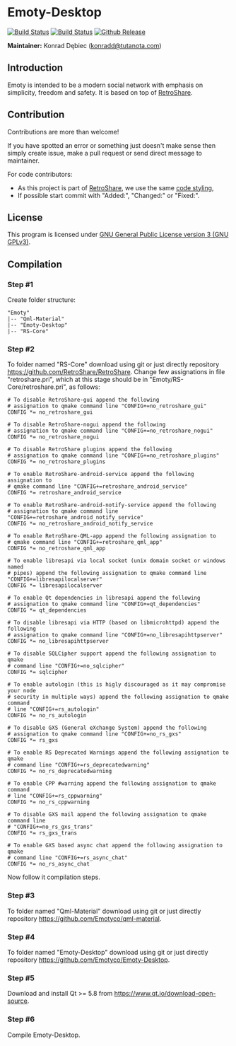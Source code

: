 # Emoty-Desktop

[![Build Status](https://travis-ci.org/Emotyco/Emoty-Desktop.svg?branch=develop "Linux (Travis CI)")](https://travis-ci.org/Emotyco/Emoty-Desktop)
[![Build Status](https://img.shields.io/appveyor/ci/kdebiec/Emoty-Desktop.svg "Windows (AppVeyor)")](https://ci.appveyor.com/project/kdebiec/Emoty-Desktop)
[![Github Release](http://img.shields.io/github/release/Emotyco/Emoty-Desktop.svg "Github Latest Release")](https://github.com/Emotyco/Emoty-Desktop/releases/latest)

**Maintainer:** Konrad Dębiec (konradd@tutanota.com)

## Introduction
Emoty is intended to be a modern social network with emphasis on simplicity, freedom and safety. It is based on top of <a href="https://github.com/retroshare">RetroShare</a>.

## Contribution
Contributions are more than welcome!

If you have spotted an error or something just doesn't make sense then simply create issue, make a pull request or send direct message to maintainer.

For code contributors:
- As this project is part of <a href="https://github.com/retroshare">RetroShare</a>, we use the same <a href="https://github.com/RetroShare/documentation/wiki/Coding">code styling</a>,
- If possible start commit with "Added:", "Changed:" or "Fixed:".

## License
This program is licensed under <a href="http://www.gnu.org/licenses/gpl-3.0.en.html">GNU General Public License version 3 (GNU GPLv3)</a>.

## Compilation
### Step #1
Create folder structure:  

    "Emoty"
    |-- "Qml-Material"
    |-- "Emoty-Desktop"
    |-- "RS-Core"
    
### Step #2
To folder named "RS-Core" download using git or just directly repository https://github.com/RetroShare/RetroShare. Change few assignations in file "retroshare.pri", which at this stage should be in "Emoty/RS-Core/retroshare.pri", as follows:

    # To disable RetroShare-gui append the following
    # assignation to qmake command line "CONFIG+=no_retroshare_gui"
    CONFIG *= no_retroshare_gui
      
    # To disable RetroShare-nogui append the following
    # assignation to qmake command line "CONFIG+=no_retroshare_nogui"
    CONFIG *= no_retroshare_nogui
      
    # To disable RetroShare plugins append the following
    # assignation to qmake command line "CONFIG+=no_retroshare_plugins"
    CONFIG *= no_retroshare_plugins
      
    # To enable RetroShare-android-service append the following assignation to
    # qmake command line "CONFIG+=retroshare_android_service"
    CONFIG *= retroshare_android_service
      
    # To enable RetroShare-android-notify-service append the following
    # assignation to qmake command line "CONFIG+=retroshare_android_notify_service"
    CONFIG *= no_retroshare_android_notify_service
      
    # To enable RetroShare-QML-app append the following assignation to
    # qmake command line "CONFIG+=retroshare_qml_app"
    CONFIG *= no_retroshare_qml_app
      
    # To enable libresapi via local socket (unix domain socket or windows named
    # pipes) append the following assignation to qmake command line "CONFIG+=libresapilocalserver"
    CONFIG *= libresapilocalserver
    
    # To enable Qt dependencies in libresapi append the following
    # assignation to qmake command line "CONFIG+=qt_dependencies"
    CONFIG *= qt_dependencies
    
    # To disable libresapi via HTTP (based on libmicrohttpd) append the following
    # assignation to qmake command line "CONFIG+=no_libresapihttpserver"
    CONFIG *= no_libresapihttpserver
      
    # To disable SQLCipher support append the following assignation to qmake
    # command line "CONFIG+=no_sqlcipher"
    CONFIG *= sqlcipher

    # To enable autologin (this is higly discouraged as it may compromise your node
    # security in multiple ways) append the following assignation to qmake command
    # line "CONFIG+=rs_autologin"
    CONFIG *= no_rs_autologin
      
    # To disable GXS (General eXchange System) append the following
    # assignation to qmake command line "CONFIG+=no_rs_gxs"
    CONFIG *= rs_gxs
      
    # To enable RS Deprecated Warnings append the following assignation to qmake
    # command line "CONFIG+=rs_deprecatedwarning"
    CONFIG *= no_rs_deprecatedwarning
    
    # To enable CPP #warning append the following assignation to qmake command
    # line "CONFIG+=rs_cppwarning"
    CONFIG *= no_rs_cppwarning
      
    # To disable GXS mail append the following assignation to qmake command line
    # "CONFIG+=no_rs_gxs_trans"
    CONFIG *= rs_gxs_trans
      
    # To enable GXS based async chat append the following assignation to qmake
    # command line "CONFIG+=rs_async_chat"
    CONFIG *= no_rs_async_chat
      
Now follow it compilation steps.

### Step #3
To folder named "Qml-Material" download using git or just directly repository https://github.com/Emotyco/qml-material.

### Step #4
To folder named "Emoty-Desktop" download using git or just directly repository https://github.com/Emotyco/Emoty-Desktop. 

### Step #5
Download and install Qt >= 5.8 from https://www.qt.io/download-open-source.

### Step #6 
Compile Emoty-Desktop.
